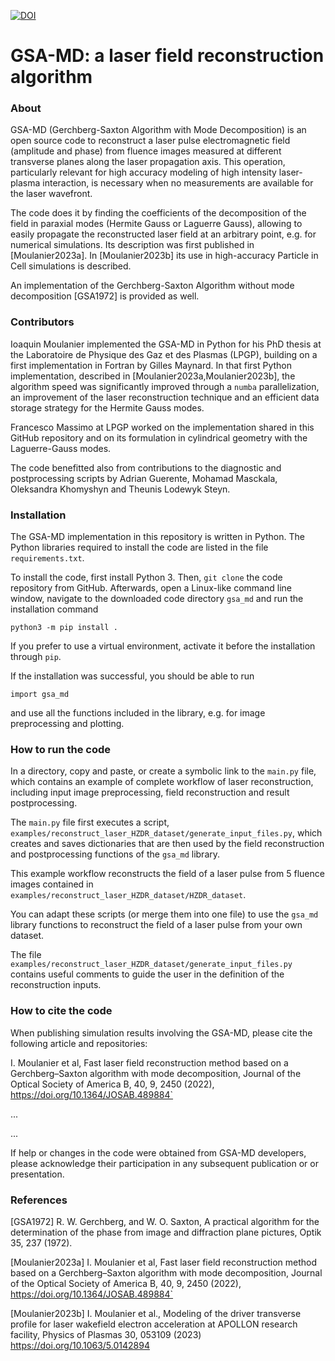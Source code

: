 [![DOI](https://zenodo.org/badge/1064559720.svg)](https://doi.org/10.5281/zenodo.17306552)

# GSA-MD: a laser field reconstruction algorithm

### About
GSA-MD (Gerchberg-Saxton Algorithm with Mode Decomposition) is an open source 
code to reconstruct a laser pulse electromagnetic field (amplitude and phase) 
from fluence images measured at different transverse planes 
along the laser propagation axis. This operation, particularly relevant for 
high accuracy modeling of high intensity laser-plasma interaction, 
is necessary when no measurements are available for the laser wavefront.

The code does it by finding the coefficients of the decomposition of the field 
in paraxial modes (Hermite Gauss or Laguerre Gauss), allowing to easily propagate
the reconstructed laser field at an arbitrary point, e.g. for numerical simulations. 
Its description was first published in [Moulanier2023a]. 
In [Moulanier2023b] its use in high-accuracy Particle in Cell simulations is described.

An implementation of the Gerchberg-Saxton Algorithm without mode decomposition [GSA1972] 
is provided as well.

### Contributors
Ioaquin Moulanier implemented the GSA-MD in Python for his PhD thesis at the Laboratoire de Physique des Gaz et des Plasmas (LPGP), building on a first implementation in Fortran by Gilles Maynard. In that first Python implementation, described in [Moulanier2023a,Moulanier2023b], the algorithm speed was significantly improved through a `numba` parallelization, an improvement of the laser reconstruction technique and an efficient data storage strategy for the Hermite Gauss modes.

Francesco Massimo at LPGP worked on the implementation shared in this GitHub repository and 
on its formulation in cylindrical geometry with the Laguerre-Gauss modes.

The code benefitted also from contributions to the diagnostic and postprocessing scripts by Adrian Guerente, Mohamad Masckala, Oleksandra Khomyshyn and Theunis Lodewyk Steyn.

### Installation 
The GSA-MD implementation in this repository is written in Python.
The Python libraries required to install the code are listed in the file `requirements.txt`.

To install the code, first install Python 3. 
Then, `git clone` the code repository from GitHub.
Afterwards, open a Linux-like command line window, navigate to the downloaded code directory `gsa_md`
and run the installation command 

`python3 -m pip install .`

If you prefer to use a virtual environment, activate it before the installation through `pip`.

If the installation was successful, you should be able to run 

`import gsa_md`

and use all the functions included in the library, e.g. for image preprocessing and plotting.

### How to run the code
In a directory, copy and paste, or create a symbolic link to the `main.py` file, which contains an example of complete workflow of laser reconstruction, including input image preprocessing, field reconstruction and result postprocessing.

The `main.py` file first executes a script, `examples/reconstruct_laser_HZDR_dataset/generate_input_files.py`, which creates and saves dictionaries that are then used by the field reconstruction and postprocessing functions of the `gsa_md` library. 

This example workflow reconstructs the field of a laser pulse from 5 fluence images contained in `examples/reconstruct_laser_HZDR_dataset/HZDR_dataset`. 

You can adapt these scripts (or merge them into one file) to use the `gsa_md` library functions to reconstruct the field of a laser pulse from your own dataset. 

The file `examples/reconstruct_laser_HZDR_dataset/generate_input_files.py` contains useful comments 
to guide the user in the definition of the reconstruction inputs.


### How to cite the code

When publishing simulation results involving the GSA-MD, please cite the following article and repositories:

I. Moulanier et al, Fast laser field reconstruction method based on a Gerchberg–Saxton algorithm 
with mode decomposition, Journal of the Optical Society of America B, 40, 9, 2450 (2022), 
https://doi.org/10.1364/JOSAB.489884`

...

...

If help or changes in the code were obtained from GSA-MD developers, please acknowledge 
their participation in any subsequent publication or or presentation.

### References

[GSA1972] R. W. Gerchberg, and W. O. Saxton, A practical algorithm for the determination of the phase from image and diffraction plane pictures, Optik 35, 237 (1972).

[Moulanier2023a] I. Moulanier et al, Fast laser field reconstruction method based on a Gerchberg–Saxton algorithm with mode decomposition, Journal of the Optical Society of America B, 40, 9, 2450 (2022), https://doi.org/10.1364/JOSAB.489884`

[Moulanier2023b] I. Moulanier et al., Modeling of the driver transverse profile for laser wakefield electron acceleration at APOLLON research facility, Physics of Plasmas 30, 053109 (2023) https://doi.org/10.1063/5.0142894




